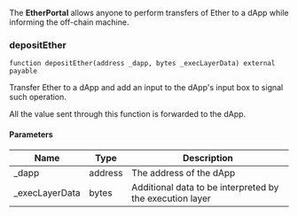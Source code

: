 The **EtherPortal** allows anyone to perform transfers of
Ether to a dApp while informing the off-chain machine.

### depositEther

```solidity
function depositEther(address _dapp, bytes _execLayerData) external payable
```

Transfer Ether to a dApp and add an input to
the dApp's input box to signal such operation.

All the value sent through this function is forwarded to the dApp.

#### Parameters

| Name            | Type    | Description                                              |
| --------------- | ------- | -------------------------------------------------------- |
| \_dapp          | address | The address of the dApp                                  |
| \_execLayerData | bytes   | Additional data to be interpreted by the execution layer |
